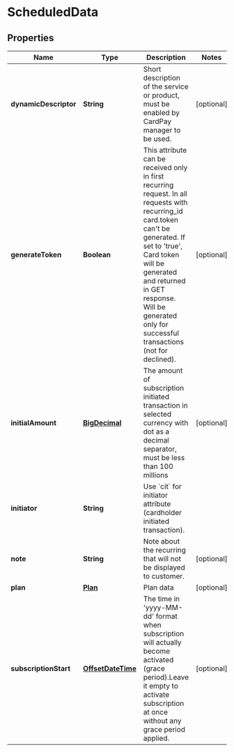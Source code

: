 
# ScheduledData

## Properties
Name | Type | Description | Notes
------------ | ------------- | ------------- | -------------
**dynamicDescriptor** | **String** | Short description of the service or product, must be enabled by CardPay manager to be used. |  [optional]
**generateToken** | **Boolean** | This attribute can be received only in first recurring request. In all requests with recurring_id card.token can&#39;t be generated. If set to &#39;true&#39;, Card token will be generated and returned in GET response. Will be generated only for successful transactions (not for declined). |  [optional]
**initialAmount** | [**BigDecimal**](BigDecimal.md) | The amount of subscription initiated transaction in selected currency with dot as a decimal separator, must be less than 100 millions |  [optional]
**initiator** | **String** | Use &#x60;cit&#x60; for initiator attribute (cardholder initiated transaction). | 
**note** | **String** | Note about the recurring that will not be displayed to customer. |  [optional]
**plan** | [**Plan**](Plan.md) | Plan data |  [optional]
**subscriptionStart** | [**OffsetDateTime**](OffsetDateTime.md) | The time in &#39;yyyy-MM-dd&#39; format when subscription will actually become activated (grace period).Leave it empty to activate subscription at once without any grace period applied. |  [optional]



